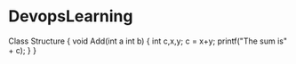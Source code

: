 # DevopsLearning
  Class Structure
{
void Add(int a int b)
{
int c,x,y;
c = x+y;
printf("The sum is" + c);
}
}







